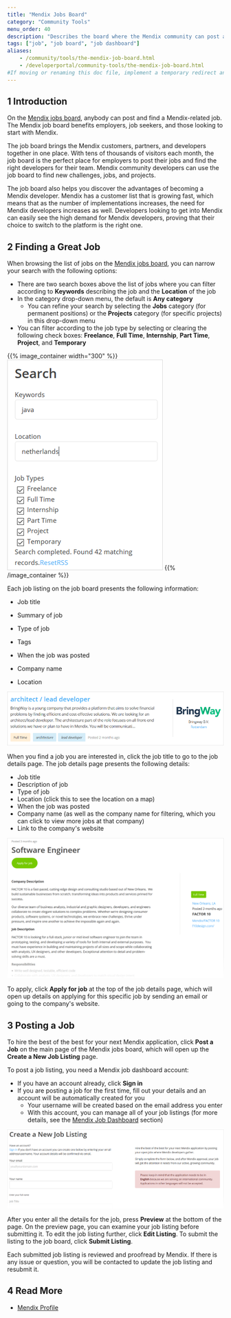 ```yaml
---
title: "Mendix Jobs Board"
category: "Community Tools"
menu_order: 40
description: "Describes the board where the Mendix community can post and find job opportunities."
tags: ["job", "job board", "job dashboard"]
aliases:
    - /community/tools/the-mendix-job-board.html
    - /developerportal/community-tools/the-mendix-job-board.html
#If moving or renaming this doc file, implement a temporary redirect and let the respective team know they should update the URL in the product. See Mapping to Products for more details.
---
```


## 1 Introduction

On the [Mendix jobs board](https://developers.mendix.com/jobs/), anybody can post and find a Mendix-related job. The Mendix job board benefits employers, job seekers, and those looking to start with Mendix.

The job board brings the Mendix customers, partners, and developers together in one place. With tens of thousands of visitors each month, the job board is the perfect place for employers to post their jobs and find the right developers for their team. Mendix community developers can use the job board to find new challenges, jobs, and projects.

The job board also helps you discover the advantages of becoming a Mendix developer. Mendix has a customer list that is growing fast, which means that as the number of implementations increases, the need for Mendix developers increases as well. Developers looking to get into Mendix can easily see the high demand for Mendix developers, proving that their choice to switch to the platform is the right one.

## 2 Finding a Great Job

When browsing the list of jobs on the [Mendix jobs board](https://developers.mendix.com/jobs/), you can narrow your search with the following options:

* There are two search boxes above the list of jobs where you can filter according to **Keywords** describing the job and the **Location** of the job
* In the category drop-down menu, the default is **Any category**
    * You can refine your search by selecting the **Jobs** category (for permanent positions) or the **Projects** category (for specific projects) in this drop-down menu
* You can filter according to the job type by selecting or clearing the following check boxes: **Freelance**, **Full Time**, **Internship**, **Part Time**, **Project**, and **Temporary**

{{% image_container width="300" %}}![](attachments/mendix-job-board/filtering_options.png)
{{% /image_container %}}

Each job listing on the job board presents the following information:

* Job title
* Summary of job
* Type of job

* Tags
* When the job was posted
* Company name
* Location

![](attachments/mendix-job-board/listed_job.png)

When you find a job you are interested in, click the job title to go to the job details page. The job details page presents the following details:

* Job title
* Description of job
* Type of job
* Location (click this to see the location on a map)
* When the job was posted
* Company name (as well as the company name for filtering, which you can click to view more jobs at that company)
* Link to the company's website

![](attachments/mendix-job-board/job_details_header.png)

To apply, click **Apply for job** at the top of the job details page, which will open up details on applying for this specific job by sending an email or going to the company's website.

## 3 Posting a Job

To hire the best of the best for your next Mendix application, click **Post a Job** on the main page of the Mendix jobs board, which will open up the **Create a New Job Listing** page.

To post a job listing, you need a Mendix job dashboard account:

* If you have an account already, click **Sign in**
* If you are posting a job for the first time, fill out your details and an account will be automatically created for you
	* Your username will be created based on the email address you enter
	* With this account, you can manage all of your job listings (for more details, see the [Mendix Job Dashboard](#MendixJobDashboard) section)

![](attachments/mendix-job-board/post_job.png)

After you enter all the details for the job, press **Preview** at the bottom of the page. On the preview page, you can examine your job listing before submitting it. To edit the job listing further, click **Edit Listing**. To submit the listing to the job board, click **Submit Listing**.

Each submitted job listing is reviewed and proofread by Mendix. If there is any issue or question, you will be contacted to update the job listing and resubmit it.


## 4 Read More

* [Mendix Profile](/developerportal/mendix-profile/)

